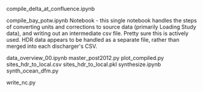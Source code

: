 compile_delta_at_confluence.ipynb

compile_bay_potw.ipynb
  Notebook - this single notebook handles the steps of converting units and corrections
  to source data (primarily Loading Study data), and writing out an intermediate csv file.
  Pretty sure this is actively used.  HDR data appears to be handled as a separate file, 
  rather than merged into each discharger's CSV.

data_overview_00.ipynb
master_post2012.py
plot_compiled.py
sites_hdr_to_local.csv
sites_hdr_to_local.pkl
synthesize.ipynb
synth_ocean_dfm.py

write_nc.py


